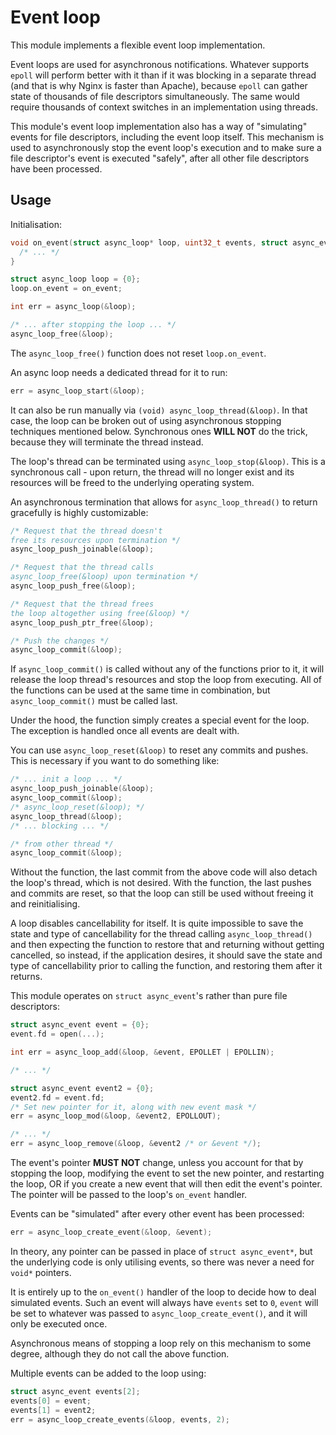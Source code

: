 # Event loop

This module implements a flexible event loop implementation.

Event loops are used for asynchronous notifications. Whatever supports `epoll` will perform better with it than if it was blocking in a separate thread (and that is why Nginx is faster than Apache), because `epoll` can gather state of thousands of file descriptors simultaneously. The same would require thousands of context switches in an implementation using threads.

This module's event loop implementation also has a way of "simulating" events for file descriptors, including the event loop itself. This mechanism is used to asynchronously stop the event loop's execution and to make sure a file descriptor's event is executed "safely", after all other file descriptors have been processed.

## Usage

Initialisation:

```c
void on_event(struct async_loop* loop, uint32_t events, struct async_event* event) {
  /* ... */
}

struct async_loop loop = {0};
loop.on_event = on_event;

int err = async_loop(&loop);

/* ... after stopping the loop ... */
async_loop_free(&loop);
```

The `async_loop_free()` function does not reset `loop.on_event`.

An async loop needs a dedicated thread for it to run:

```c
err = async_loop_start(&loop);
```

It can also be run manually via `(void) async_loop_thread(&loop)`. In that case, the loop can be broken out of using asynchronous stopping techniques mentioned below. Synchronous ones **WILL NOT** do the trick, because they will terminate the thread instead.

The loop's thread can be terminated using `async_loop_stop(&loop)`. This is a synchronous call - upon return, the thread will no longer exist and its resources will be freed to the underlying operating system.

An asynchronous termination that allows for `async_loop_thread()` to return gracefully is highly customizable:

```c
/* Request that the thread doesn't
free its resources upon termination */
async_loop_push_joinable(&loop);

/* Request that the thread calls
async_loop_free(&loop) upon termination */
async_loop_push_free(&loop);

/* Request that the thread frees
the loop altogether using free(&loop) */
async_loop_push_ptr_free(&loop);

/* Push the changes */
async_loop_commit(&loop);
```

If `async_loop_commit()` is called without any of the functions prior to it, it will release the loop thread's resources and stop the loop from executing. All of the functions can be used at the same time in combination, but `async_loop_commit()` must be called last.

Under the hood, the function simply creates a special event for the loop. The exception is handled once all events are dealt with.

You can use `async_loop_reset(&loop)` to reset any commits and pushes. This is necessary if you want to do something like:

```c
/* ... init a loop ... */
async_loop_push_joinable(&loop);
async_loop_commit(&loop);
/* async_loop_reset(&loop); */
async_loop_thread(&loop);
/* ... blocking ... */

/* from other thread */
async_loop_commit(&loop);
```

Without the function, the last commit from the above code will also detach the loop's thread, which is not desired. With the function, the last pushes and commits are reset, so that the loop can still be used without freeing it and reinitialising.

A loop disables cancellability for itself. It is quite impossible to save the state and type of cancellability for the thread calling `async_loop_thread()` and then expecting the function to restore that and returning without getting cancelled, so instead, if the application desires, it should save the state and type of cancellability prior to calling the function, and restoring them after it returns.

This module operates on `struct async_event`'s rather than pure file descriptors:

```c
struct async_event event = {0};
event.fd = open(...);

int err = async_loop_add(&loop, &event, EPOLLET | EPOLLIN);

/* ... */

struct async_event event2 = {0};
event2.fd = event.fd;
/* Set new pointer for it, along with new event mask */
err = async_loop_mod(&loop, &event2, EPOLLOUT);

/* ... */
err = async_loop_remove(&loop, &event2 /* or &event */);
```

The event's pointer **MUST NOT** change, unless you account for that by stopping the loop, modifying the event to set the new pointer, and restarting the loop, OR if you create a new event that will then edit the event's pointer. The pointer will be passed to the loop's `on_event` handler.

Events can be "simulated" after every other event has been processed:

```c
err = async_loop_create_event(&loop, &event);
```

In theory, any pointer can be passed in place of `struct async_event*`, but the underlying code is only utilising events, so there was never a need for `void*` pointers.

It is entirely up to the `on_event()` handler of the loop to decide how to deal simulated events. Such an event will always have `events` set to `0`, `event` will be set to whatever was passed to `async_loop_create_event()`, and it will only be executed once.

Asynchronous means of stopping a loop rely on this mechanism to some degree, although they do not call the above function.

Multiple events can be added to the loop using:

```c
struct async_event events[2];
events[0] = event;
events[1] = event2;
err = async_loop_create_events(&loop, events, 2);
```